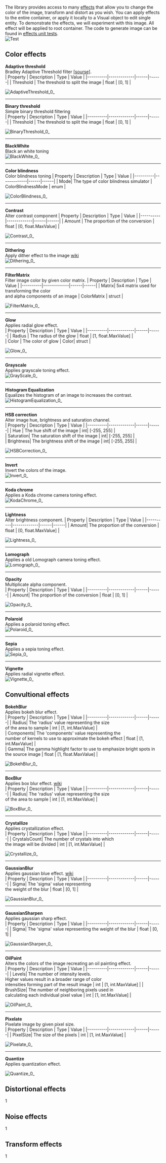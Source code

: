 The library provides access to many [effects](https://github.com/Computr1x/ExNihilo/tree/master/ExNihilo/Effects) that allow you to change the color of the image, transform and distort as you wish. You can apply effects to the entire container, or apply it locally to a Visual object to edit single entity.
To demonstrate the effects, we will experiment with this image. All effect will be applied to root container. The code to generate image can be found in [effects unit tests](https://github.com/Computr1x/ExNihilo/blob/master/Tests/EffectTest.cs).  
![Test](https://user-images.githubusercontent.com/44768267/186750253-700c8ba9-ebd6-463c-baf1-e6427affcd02.png)
## Color effects
**Adaptive threshold**  
Bradley Adaptive Threshold filter [[sourse]](https://www.researchgate.net/profile/Gerhard-Roth/publication/220494200_Adaptive_Thresholding_using_the_Integral_Image/links/00b7d52b9d30a2108d000000/Adaptive-Thresholding-using-the-Integral-Image.pdf).  
| Property | Description | Type | Value |
|----------|-------------|------|------|
| Threshold | The threshold to split the image | float | [0, 1] |  

![AdaptiveThreshold_0_](https://user-images.githubusercontent.com/44768267/186757279-4c624bb6-cd0a-4c7b-a967-dec84ddac909.png)


***
**Binary threshold**  
Simple binary threshold filtering    
| Property | Description | Type | Value |
|----------|-------------|------|------|
| Threshold | The threshold to split the image | float | [0, 1] |   

![BinaryThreshold_0_](https://user-images.githubusercontent.com/44768267/186759088-df762018-ad88-4090-8b03-28d56a460458.png)  

***
**BlackWhite**  
Black an white toning  
![BlackWhite_0_](https://user-images.githubusercontent.com/44768267/186759107-bed13f94-61de-47f9-9016-7be163e0336e.png)  
***
**Color blindness**  
Color blindness toning
| Property | Description | Type | Value |
|----------|-------------|------|------|
| Mode|  The type of color blindness simulator | ColorBlindnessMode | enum |   

![ColorBlindness_0_](https://user-images.githubusercontent.com/44768267/186759122-de73bb48-e209-48ce-b470-f7f260b4fc6f.png)  
***
**Contrast**  
Alter contrast component
| Property | Description | Type | Value |
|----------|-------------|------|------|
| Amount | The proportion of the conversion | float | [0, float.MaxValue] | 

![Contrast_0_](https://user-images.githubusercontent.com/44768267/186759142-ea00be84-337a-4f21-88cc-e0fe5942ff1f.png)  
***
**Dithering**  
Apply dither effect to the image [wiki](https://en.wikipedia.org/wiki/Dither)  
![Dithering_0_](https://user-images.githubusercontent.com/44768267/186759193-51c2d2f2-7c82-481f-818e-d57dfc109f0c.png)  
***
**FilterMatrix**  
Filter image color by given color matrix.
| Property | Description | Type | Value |
|----------|-------------|------|------|
| Matrix| 5x4 matrix used for transforming the color<br/> and alpha components of an image | ColorMatrix | struct |  

![FilterMatrix_0_](https://user-images.githubusercontent.com/44768267/186759213-5f51033a-850b-4917-a562-3d32dd115901.png)  
***
**Glow**  
Applies radial glow effect.  
| Property | Description | Type | Value |
|----------|-------------|------|------|
| Radius | The radius of the glow | float | [1, float.MaxValue] |  
| Color | The color of glow | Color| struct |  

![Glow_0_](https://user-images.githubusercontent.com/44768267/186759231-02c05831-0f94-4358-951f-fd5169ee2702.png)  
***
**Grayscale**  
Applies grayscale toning effect.  
![GrayScale_0_](https://user-images.githubusercontent.com/44768267/186759240-063b1e6f-9cee-42d9-b31e-cff64d983dfc.png)  
***
**Histogram Equalization**  
Equalizes the histogram of an image to increases the contrast.  
![HistogramEqualization_0_](https://user-images.githubusercontent.com/44768267/186759276-5ec82a0d-03cb-48a6-8e32-64c91bf073d4.png)  
***
**HSB correction**  
Alter image hue, brightness and saturation channel.  
| Property | Description | Type | Value |
|----------|-------------|------|------|
| Hue | The hue shift of the image | int| [-255, 255] |  
| Saturation| The saturation shift of the image | int| [-255, 255] |  
| Brightness| The brightness shift of the image | int| [-255, 255] |  

![HSBCorrection_0_](https://user-images.githubusercontent.com/44768267/186759291-a9f6b889-e917-4e1b-a839-ac15a9ded341.png)  
***
**Invert**  
Invert the colors of the image.  
![Invert_0_](https://user-images.githubusercontent.com/44768267/186759298-9937b69a-3b06-41e6-b888-839e60a38ef8.png)  
***
**Koda chrome**  
Applies a Koda chrome camera toning effect.  
![KodaChrome_0_](https://user-images.githubusercontent.com/44768267/186759314-e651fbfc-343a-41e0-9b9a-f3c57f4134e4.png)  
***
**Lightness**  
Alter brightness component. 
| Property | Description | Type | Value |
|----------|-------------|------|------|
| Amount| The proportion of the conversion | float | [0, float.MaxValue] |  

![Lightness_0_](https://user-images.githubusercontent.com/44768267/186759321-bd164741-4d90-48d6-9a78-22ad15b27064.png)  
***
**Lomograph**  
Applies a old Lomograph camera toning effect.  
![Lomograph_0_](https://user-images.githubusercontent.com/44768267/186759331-e9852949-4228-4751-b57c-cca8a123c41a.png)  
***
**Opacity**  
Multiplicate alpha component.  
| Property | Description | Type | Value |
|----------|-------------|------|------|
| Amount| The proportion of the conversion | float | [0, 1] |  

![Opacity_0_](https://user-images.githubusercontent.com/44768267/186759342-2e102d92-4d9c-4ef6-9fd3-7387f5e130b5.png)  
***
**Polaroid**  
Applies a polaroid toning effect.  
![Polaroid_0_](https://user-images.githubusercontent.com/44768267/186759355-e2b35de0-c9ce-41d8-b868-944a133bf4e2.png)  
***
**Sepia**  
Applies a sepia toning effect.  
![Sepia_0_](https://user-images.githubusercontent.com/44768267/186759366-be830cf5-edda-4b69-a19b-377dd16c849f.png)  
***
**Vignette**   
Applies radial vignette effect.  
![Vignette_0_](https://user-images.githubusercontent.com/44768267/186759393-5cb30410-540c-499a-8231-910dc4ba8eff.png)  



## Convultional effects
**BokehBlur**  
Applies bokeh blur effect.  
| Property | Description | Type | Value |
|----------|-------------|------|------|
| Radius| The 'radius' value representing the size </br>of the area to sample | int | [1, int.MaxValue] |  
| Components| The 'components' value representing the </br>number of kernels to use to approximate the bokeh effect | float | [1, int.MaxValue] |  
| Gamma| The gamma highlight factor to use to emphasize bright spots in the source image | float | [1, float.MaxValue] |  

![BokehBlur_0_](https://user-images.githubusercontent.com/44768267/186985373-b25379bf-7459-46cb-93de-7fcd2b3a759f.png)

***
**BoxBlur**  
Applies box blur effect. [wiki](https://en.wikipedia.org/wiki/Bokeh)   
| Property | Description | Type | Value |
|----------|-------------|------|------|
| Radius| The 'radius' value representing the size </br>of the area to sample | int | [1, int.MaxValue] |  

![BoxBlur_0_](https://user-images.githubusercontent.com/44768267/186985406-0fe35bca-fef3-4ab9-834a-26bbc42382b3.png)  

***
**Crystallize**  
Applies crystallization effect.  
| Property | Description | Type | Value |
|----------|-------------|------|------|
| CrystalsCount| The number of crystals into which </br>the image will be divided | int | [1, int.MaxValue] |  

![Crystallize_0_](https://user-images.githubusercontent.com/44768267/186985588-f41f56fa-41da-408b-9e44-5fed1c455e98.png)

***
**GaussianBlur**  
Applies gaussian blue effect. [wiki](https://en.wikipedia.org/wiki/Gaussian_blur)   
| Property | Description | Type | Value |
|----------|-------------|------|------|
| Sigma| The 'sigma' value representing </br>the weight of the blur | float | [0, 1] |  

![GaussianBlur_0_](https://user-images.githubusercontent.com/44768267/186985626-f594767e-928c-4798-ba7c-bedee579485b.png)

***
**GaussianSharpen**  
Applies gaussian sharp effect.  
| Property | Description | Type | Value |
|----------|-------------|------|------|
| Sigma| The 'sigma' value representing the weight of the blur | float | [0, 1] |  

![GaussianSharpen_0_](https://user-images.githubusercontent.com/44768267/186985644-117b045c-cb03-49e4-96f4-3147916e2171.png)

***
**OilPaint**  
Alters the colors of the image recreating an oil painting effect.   
| Property | Description | Type | Value |
|----------|-------------|------|------|
| Levels| The number of intensity levels. </br>Higher values result in a broader range of color </br>intensities forming part of the result image | int | [1, int.MaxValue] |
| BrushSize| The number of neighboring pixels used in </br>calculating each individual pixel value | int | [1, int.MaxValue] |  

![OilPaint_0_](https://user-images.githubusercontent.com/44768267/186985667-edb85728-86b7-4db5-aff8-0aa9e95e8d87.png)

***
**Pixelate**  
Pixelate image by given pixel size.   
| Property | Description | Type | Value |
|----------|-------------|------|------|
| PixelSize| The size of the pixels | int | [1, int.MaxValue] |  

![Pixelate_0_](https://user-images.githubusercontent.com/44768267/186985687-ad932c1d-c751-4726-9544-48c23d0e98fb.png)

***
**Quantize**  
Applies quantization effect.   

![Quantize_0_](https://user-images.githubusercontent.com/44768267/186985708-6d504e79-9818-4fb0-b919-229c2b69c055.png)

## Distortional effects
1
## Noise effects
1
## Transform effects
1